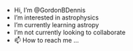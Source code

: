 - Hi, I’m @GordonBDennis
- I’m interested in astrophysics
- I’m currently learning astropy
- I’m not currently looking to collaborate
- 📫 How to reach me ...

<!---
GordonBDennis/GordonBDennis is a ✨ special ✨ repository because its `README.md` (this file) appears on your GitHub profile.
You can click the Preview link to take a look at your changes.
--->

